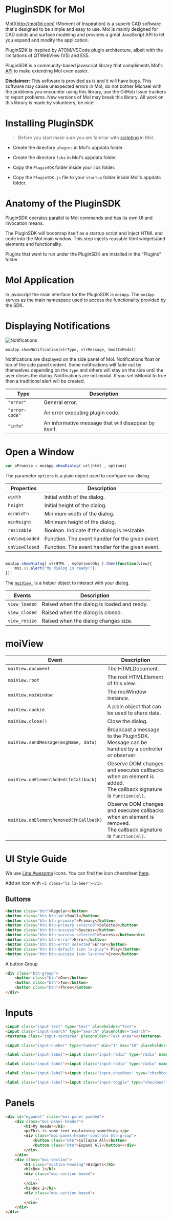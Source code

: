 # PluginSDK for MoI

MoI](http://moi3d.com) (Moment of Inspiration) is a superb CAD software that's designed to be simple and easy to use. MoI is mainly designed for CAD solids and surface modeling and provides a great JavaScript API to let you expand and modify the application.

PluginSDK is inspired by ATOM/VSCode plugin architecture, albeit with the limitations of QTWebView (V5) and ES5.

PluginSDK is a community-based javascript library that compliments MoI's [API](doc_api.md) to make extending MoI even easier.


**Disclaimer:** This software is provided as is and it will have bugs. This software may cause unexpected errors in MoI, do not bother Michael with the problems you encounter using this library, use the GitHub Issue trackers to report problems. New versions of MoI may break this library. All work on this library is made by volunteers, be nice!



# Installing PluginSDK

> Before you start make sure you are familiar with [scripting](doc_scripting.md) in MoI.

- Create the directory `plugins` in MoI's appdata folder.

- Create the directory `libs` in MoI's appdata folder.

- Copy the `PluginSDK` folder inside your libs folder.

- Copy the `PluginSDK.js` file to your `startup` folder inside MoI's appdata folder.



# Anatomy of the PluginSDK

PluginSDK operates parallel to MoI commands and has its own UI and invocation means.


The PluginSDK will bootstrap itself as a startup script and inject HTML and code into the MoI main window. This step injects reusable html widgets/and elements and functionality.

Plugins that want to run under the PluginSDK are installed in the "Plugins" folder.


# MoI Application

In javascript the main interface for the PluginSDK is `moiApp`. The `moiApp` serves as the main namespace used to access the functionality provided by the SDK.


# Displaying Notifications

![Notifications](./docs_media/img_notifications.png)

`moiApp.showNotification(strType, strMessage, boolIsModal)`

Notifications are displayed on the side panel of MoI. Notifications float on top of the side panel content. Some notifications will fade out by themselves depending on the `type` and others will stay on the side until the user closes the dialog. Notifications are not modal. If you set isModal to true then a traditional alert will be created.

| Type | Description |
| --- | --- |
| `"error"` | General error. |
| `"error-code"` | An error executing plugin code. |
| `"info"` | An informative message that will disappear by itself.


# Open a Window

```js
var aPromise = moiApp.showDialog( url|html , options)
```

The parameter `options` is a plain object used to configure our dialog.


| Properties | Description |
| --- | --- |
| `width` | Initial width of the dialog. |
| `height` | Initial height of the dialog. |
| `minWidth` | Minimum width of the dialog. |
| `minHeight` | Minimum height of the dialog. |
| `resizable` | Boolean. Indicate if the dialog is resizable. |
| `onViewLoaded` | Function. The event handler for the given event. |
| `onViewClosed` | Function. The event handler for the given event. |


```js

moiApp.showDialog( strHTML , myOptionsObj ).then(function(view){
	moi.ui.alert("My dialog is ready!");
});
```

The [`moiView `](#moiView) is a helper object to interact with your dialog.

| Events | Description |
| --- | --- |
| `view_loaded` | Raised when the dialog is loaded and ready. |
| `view_closed` | Raised when the dialog is closed. |
| `view_resize` | Raised when the dialog changes size. |


# moiView

| Event | Description |
| --- | --- |
| `moiView.document` | The HTMLDocument. |
| `moiView.root` | The root HTMLElement of this view.. |
| `moiView.moiWindow` | The moiWindow instance. |
| `moiView.cookie` | A plain object that can be used to share data. |
| `moiView.close()` | Close the dialog. |
| `moiView.sendMessage(msgName, data)` | Broadcast a message to the PluginSDK. Message can be handled by a controller or observer. |
| `moiView.onElementAdded(fnCallback)` | Observe DOM changes and executes callbacks when an element is added.<br>The callback signature is `function(el)`. |
| `moiView.onElementRemoved(fnCallback)` | Observe DOM changes and executes callbacks when an element is removed.<br>The callback signature is `function(el)`. |


# UI Style Guide

We use [Line Awesome](https://icons8.com/line-awesome) Icons. You can find the icon cheatsheet [here](https://icons8.com/line-awesome).

Add an icon with `<i class="la la-beer'></i>`.

## Buttons

```html
<button class="btn">Regular</button>
<button class="btn btn-sm">Small</button>
<button class="btn btn-primary">Primary</button>
<button class="btn btn-primary selected">Selected</button>
<button class="btn btn-success">Success</button>
<button class="btn btn-success selected">Success</button><br>
<button class="btn btn-error">Error</button>
<button class="btn btn-error selected">Error</button>
<button class="btn btn-default icon la-play"> Play</button>
<button class="btn btn-success icon la-crow">Crow</button>
```

A button Group
```html
<div class="btn-group">
	<button class="btn">One</button>
	<button class="btn">Two</button>
	<button class="btn">Three</button>
</div>
```

# Inputs

```html
<input class="input-text" type="text" placeholder="Text">
<input class="input-search" type="search" placeholder="Search">
<textarea class="input-textarea" placeholder="Text Area"></textarea>

<input class="input-number" type="number" min="1" max="10" placeholder="1-10">
```
```html
<label class="input-label"><input class="input-radio" type="radio" name="radio" checked=""> Radio</label>

<label class="input-label"><input class="input-radio" type="radio" name="radio"> Radio</label>

<label class="input-label"><input class="input-checkbox" type="checkbox" checked=""> Checkbox</label>

<label class="input-label"><input class="input-toggle" type="checkbox" checked=""> Toggle</label>

```


# Panels

```html
<div id="mypanel" class="moi-panel padded">
	<div class="moi-panel-header">
		<h1>My Header</h1>
		<p>This is some text explaining something.</p>
		<div class="moi-panel-header-controls btn-group">
			<button class="btn">Collapse All</button>
			<button class="btn">Expand All</button></div>
		</div>
	</div>
	<div class="moi-section">
		<h1 class="section-heading">Widgets</h1>
		<h2>Box 1</h2>
		<div class="moi-section-boxed">
			...
		</div>
		<h2>Box 2</h2>
		<div class="moi-section-boxed">
			...
		</div>
	</div>
</div>
```